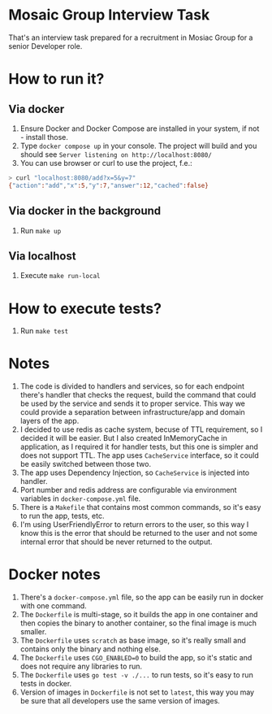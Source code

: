 # Mosaic Group Interview Task

That's an interview task prepared for a recruitment in Mosiac Group for a senior Developer role.

# How to run it?

## Via docker

1. Ensure Docker and Docker Compose are installed in your system, if not - install those.
2. Type `docker compose up` in your console. The project will build and you should see `Server listening on http://localhost:8080/`
3. You can use browser or curl to use the project, f.e.:
```bash
> curl "localhost:8080/add?x=5&y=7"
{"action":"add","x":5,"y":7,"answer":12,"cached":false}
```

## Via docker in the background

1. Run `make up`


## Via localhost

1. Execute `make run-local`

# How to execute tests?

1. Run `make test`

# Notes

1. The code is divided to handlers and services, so for each endpoint there's handler that checks the request, build the command that could be used by the service and sends it to proper service. This way we could provide a separation between infrastructure/app and domain layers of the app.
2. I decided to use redis as cache system, becuse of TTL requirement, so I decided it will be easier. But I also created InMemoryCache in application, as I required it for handler tests, but this one is simpler and does not support TTL. The app uses `CacheService` interface, so it could be easily switched between those two.
3. The app uses Dependency Injection, so `CacheService` is injected into handler.
4. Port number and redis address are configurable via environment variables in `docker-compose.yml` file.
5. There is a `Makefile` that contains most common commands, so it's easy to run the app, tests, etc.
6. I'm using UserFriendlyError to return errors to the user, so this way I know this is the error that should be returned to the user and not some internal error that should be never returned to the output.

# Docker notes

1. There's a `docker-compose.yml` file, so the app can be easily run in docker with one command.
2. The `Dockerfile` is multi-stage, so it builds the app in one container and then copies the binary to another container, so the final image is much smaller.
3. The `Dockerfile` uses `scratch` as base image, so it's really small and contains only the binary and nothing else.
4. The `Dockerfile` uses `CGO_ENABLED=0` to build the app, so it's static and does not require any libraries to run.
5. The `Dockerfile` uses `go test -v ./...` to run tests, so it's easy to run tests in docker.
6. Version of images in `Dockerfile` is not set to `latest`, this way you may be sure that all developers use the same version of images.